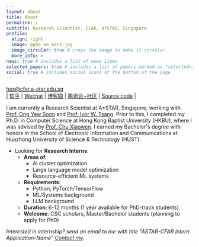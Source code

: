 ```yaml
---
layout: about
title: About
permalink: /
subtitle: Research Scientist, CFAR, A*STAR, Singapore
profile:
  align: right
  image: ggbo_on_mars.jpg
  image_circular: true # crops the image to make it circular
  more_info: >
news: true # includes a list of news items
selected_papers: true # includes a list of papers marked as "selected={true}"
social: true # includes social icons at the bottom of the page
---
```


hex@cfar.a-star.edu.sg <br>
| [知乎](https://www.zhihu.com/people/hexin_marsggbo/posts) | [Wechat](../assets/img/WeChat.jpeg) | [博客园](https://www.cnblogs.com/marsggbo/) | [腾讯云+社区](https://cloud.tencent.com/developer/column/1851) | [Source code](https://github.com/marsggbo/marsggbo.github.io) |

I am currently a Research Scientist at A*STAR, Singapore, working with [Prof. Ong Yew Soon](https://scholar.google.com/citations?user=h9oWOsEAAAAJ&hl=en) and [Prof. Ivor W. Tsang](https://scholar.google.com.sg/citations?user=rJMOlVsAAAAJ&hl=en). Prior to this, I completed my Ph.D. in Computer Science at Hong Kong Baptist University (HKBU), where I was advised by [Prof. Chu Xiaowen](https://sites.google.com/view/chuxiaowen). I earned my Bachelor's degree with honors in the School of Electronic Information and Communications at Huazhong University of Science & Technology (HUST).


- Looking for **Research Interns**:
  - **Areas of**:
    - AI cluster optimization
    - Large language model optimization
    - Resource-efficient ML systems
  - **Requirements**:
    - Python, PyTorch/TensorFlow
    - ML/Systems background
    - LLM background
  - **Duration**: 6-12 months (1 year available for PhD-track students)
  - **Welcome**: CSC scholars, Master/Bachelor students (planning to apply for PhD)

*Interested in internship? send an email to me with title "ASTAR-CFAR Intern Application-Name" <a href = "mailto: hex@cfar.a-star.edu.sg">Contact me</a>.*

<!--
Driven by a mission to democratize deep learning, my research is dedicated to advancing the accessibility and efficiency of large-scale deep learning models, particularly Large Language Models (LLMs). My goal is to bridge the theoretical aspects of machine learning with practical system designs to create scalable, robust, and trustworthy AI systems that are widely accessible. My interested research directions include:
- 1.**Model-Centric AI**:
  - Architecture Dearch: Neural Architecture Search (e.g., multi-objective NAS, Training-free NAS, resource-aware NAS), Sparse Model (e.g., Mixture-of-Experts)
  - Hyper-parameter optimization (HPO): Grid/Random Search, Evolutionary Algorithm, Differentiable Optimization
  - Model Compression: Pruning, Quantization, Knowledge Distillation
- 2.**Data-Centric AI**:
  - Automatic Data Augmentation (ADA), Data Generation, Dataset compression,
  - RAG, LLM alignment
- 3.**HPC AI**:
  - Memory efficiency: Offloading, KV-cache
  - LLM training acceleration: Distributed Parallellism (data parallel, tensor parallel, pipeline parallel)
  - LLM inference optimization: Batch Schedule, Dynamic Inference Paths



#### Highlights

- 1.AutoML Survey (**1770+ citation**): [AutoML: A Survey of State-of-ther-art](https://arxiv.org/abs/1908.00709)
- 2.AutoML Framework: [Hyperbox](https://github.com/marsggbo/hyperbox) [![Hyperbox](https://img.shields.io/github/stars/marsggbo/hyperbox?style=social)](https://github.com/marsggbo/hyperbox)
- 3.AutoML Applications: 
  - [AAAI2021 COVID3DNet](https://ojs.aaai.org/index.php/AAAI/article/view/16614): The first NAS application for COVID-19 3D CT scans
  - [MICCAI2022 EMARS](https://dl.acm.org/doi/abs/10.1007/978-3-031-16431-6_53): Evolutionary algorithm-based NAS for COVID-19 3D CT scans
  - [ECCV2022 EAGAN](https://arxiv.org/abs/2111.15097): Two-stage NAS for GANs
  - [AAAI2023 NAS-LID](https://arxiv.org/abs/2211.12759): NAS with Local Intrinsic Dimension

-->
